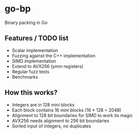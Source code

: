 # go-bp

Binary packing in Go

## Features / TODO list

- Scalar implementation
- Fuzzing against the C++ implementation
- SIMD implementation
- Extend to AVX256 (ymm registers)
- Regular fuzz tests
- Benchmarks

## How this works?

- Integers are in 128 mini blocks
- Each block contains 16 mini blocks (16 * 128 = 2048)
- Alignment to 128 bit boundaries for SIMD to work its magic
- AVX256 needs alignment to 256 bit boundaries
- Sorted input of integers, no duplicates
